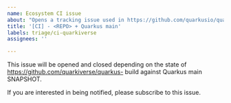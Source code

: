 ```yaml
---
name: Ecosystem CI issue
about: "Opens a tracking issue used in https://github.com/quarkusio/quarkus-ecosystem-ci"
title: '[CI] - <REPO> + Quarkus main'
labels: triage/ci-quarkiverse
assignees: ''

---
```


This issue will be opened and closed depending on the state of https://github.com/quarkiverse/quarkus-<REPO> build against Quarkus main SNAPSHOT.

If you are interested in being notified, please subscribe to this issue.
